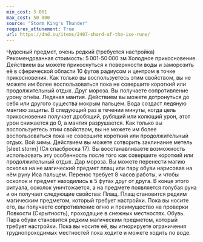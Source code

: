 ```yaml
---
min_cost: 5 001
max_cost: 50 000
source: "Storm King's Thunder"
requires_attunement: True
url: https://dnd.su/items/2407-shard-of-the-ise-rune/
---
```


Чудесный предмет, очень редкий (требуется настройка)
Рекомендованная стоимость: 5 001-50 000 зм
Холодное прикосновение. Действием вы можете прикоснуться к поверхности воды и заморозить её в сферической области 10 футов радиусом и центром в точке прикосновения. Как только вы воспользуетесь этим свойством, вы не можете им более воспользоваться пока не совершите короткий или продолжительный отдых.
Друг мороза. Вы получаете сопротивление урону огнём.
Ледяная мантия. Действием вы можете дотронуться до себя или другого существа мокрым пальцем. Вода создаст ледяную мантию защиты. В следующий раз в течении минуты, когда цель прикосновения получает дробящий, рубящий или колющий урон, этот урон снижается до 0, а мантия разрушается. Как только вы воспользуетесь этим свойством, вы не можете им более воспользоваться пока не совершите короткий или продолжительный отдых.
Вой зимы. Действием вы можете сотворить заклинание метель [sleet storm] (Сл спасброска 17). Вы восстанавливаете возможность использовать эту особенность после того как совершите короткий или продолжительный отдых.
Дар мороза. Вы можете перенести магию осколка на не магический предмет плащ или пару обуви нарисовав на нём руну Иса пальцем. Перенос требует 8 часов работы, и чтобы осколок и предмет находились в 5 футах друг от друга. В конце этого ритуала, осколок уничтожается, а на предмете появляется голубая руна и он получает следующие свойства:
Плащ. Плащ становится редким магическим предметом, который требует настройки. Пока вы носите его, вы получаете сопротивление огню и преимущество на проверки Ловкости (Скрытность), проходящие в снежных местностях.
Обувь. Пара обуви становится редким магическим предметом, который требует настройки. Пока вы носите её, вы игнорируете ограничения труднопроходимых местностей пока ходите и можете ходить по воде.